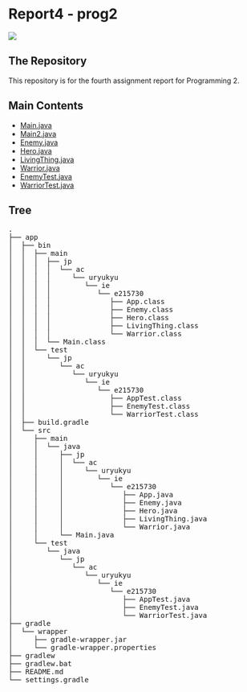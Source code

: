 # Report4 - prog2
<img src="https://img.shields.io/github/languages/code-size/kei-academic/report4">

## The Repository

This repository is for the fourth assignment report for Programming 2.

## Main Contents

- [Main.java](https://github.com/kei-academic/report4/blob/main/app/src/main/java/Main.java)
- [Main2.java](https://github.com/kei-academic/report4/blob/main/app/src/main/java/Main2.java)
- [Enemy.java](https://github.com/kei-academic/report4/blob/main/app/src/main/java/jp/ac/uryukyu/ie/e215730/Enemy.java)
- [Hero.java](https://github.com/kei-academic/report4/blob/main/app/src/main/java/jp/ac/uryukyu/ie/e215730/Hero.java)
- [LivingThing.java](https://github.com/kei-academic/report4/blob/main/app/src/main/java/jp/ac/uryukyu/ie/e215730/LivingThing.java)
- [Warrior.java](https://github.com/kei-academic/report4/blob/main/app/src/main/java/jp/ac/uryukyu/ie/e215730/Warrior.java)
- [EnemyTest.java](https://github.com/kei-academic/report4/blob/main/app/src/test/java/jp/ac/uryukyu/ie/e215730/EnemyTest.java)
- [WarriorTest.java](https://github.com/kei-academic/report4/blob/main/app/src/test/java/jp/ac/uryukyu/ie/e215730/WarriorTest.java)

## Tree

<pre>
.
├── app
│  ├── bin
│  │  ├── main
│  │  │  ├── jp
│  │  │  │  └── ac
│  │  │  │     └── uryukyu
│  │  │  │        └── ie
│  │  │  │           └── e215730
│  │  │  │              ├── App.class
│  │  │  │              ├── Enemy.class
│  │  │  │              ├── Hero.class
│  │  │  │              ├── LivingThing.class
│  │  │  │              └── Warrior.class
│  │  │  └── Main.class
│  │  └── test
│  │     └── jp
│  │        └── ac
│  │           └── uryukyu
│  │              └── ie
│  │                 └── e215730
│  │                    ├── AppTest.class
│  │                    ├── EnemyTest.class
│  │                    └── WarriorTest.class
│  ├── build.gradle
│  └── src
│     ├── main
│     │  └── java
│     │     ├── jp
│     │     │  └── ac
│     │     │     └── uryukyu
│     │     │        └── ie
│     │     │           └── e215730
│     │     │              ├── App.java
│     │     │              ├── Enemy.java
│     │     │              ├── Hero.java
│     │     │              ├── LivingThing.java
│     │     │              └── Warrior.java
│     │     └── Main.java
│     └── test
│        └── java
│           └── jp
│              └── ac
│                 └── uryukyu
│                    └── ie
│                       └── e215730
│                          ├── AppTest.java
│                          ├── EnemyTest.java
│                          └── WarriorTest.java
├── gradle
│  └── wrapper
│     ├── gradle-wrapper.jar
│     └── gradle-wrapper.properties
├── gradlew
├── gradlew.bat
├── README.md
└── settings.gradle
</pre>

